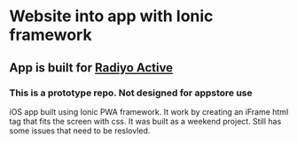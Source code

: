 # Website into app with Ionic framework
## App is built for [Radiyo Active](https://activezenica.org/)
### **This is a prototype repo. Not designed for appstore use**
iOS app built using Ionic PWA framework. It work by creating an iFrame html tag that fits the screen with css. It was built as a weekend project. Still has some issues that need to be reslovled.
